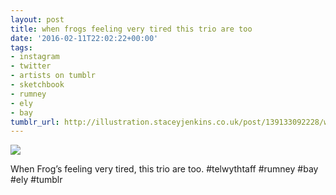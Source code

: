 ```yaml
---
layout: post
title: when frogs feeling very tired this trio are too
date: '2016-02-11T22:02:22+00:00'
tags:
- instagram
- twitter
- artists on tumblr
- sketchbook
- rumney
- ely
- bay
tumblr_url: http://illustration.staceyjenkins.co.uk/post/139133092228/when-frogs-feeling-very-tired-this-trio-are-too
---
```

 ![](/tumblr_files/tumblr_o2el7yqofU1v28ub8o1_1280.jpg)  

When Frog’s feeling very tired, this trio are too. #telwythtaff #rumney #bay #ely #tumblr

